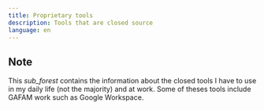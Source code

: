 ```yaml
---
title: Proprietary tools
description: Tools that are closed source
language: en
---
```


## Note

This *sub_forest* contains the information about the closed tools I have to use in my daily life (not the majority) and at work. Some of theses tools include GAFAM work such as Google Workspace.